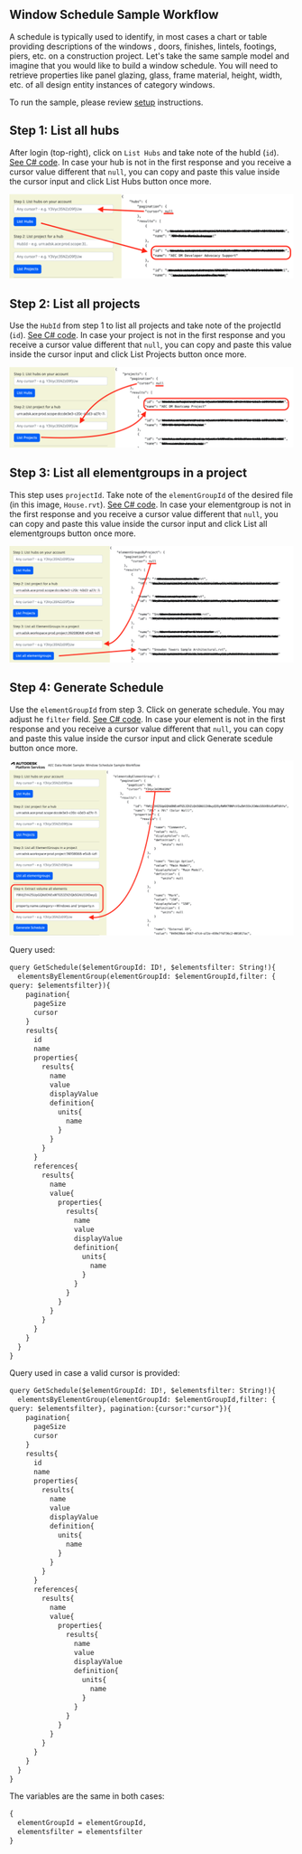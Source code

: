 ## Window Schedule Sample Workflow

A schedule is typically used to identify, in most cases a chart or table providing descriptions of the windows , doors, finishes, lintels, footings, piers, etc. on a construction project. Let's take the same sample model and imagine that you would like to build a window schedule. You will need to retrieve properties like panel glazing, glass, frame material, height, width, etc. of all design entity instances of category windows.

To run the sample, please review [setup](./README.md#SETUP) instructions.

## Step 1: List all hubs

After login (top-right), click on `List Hubs` and take note of the hubId (`id`). [See C# code](/Controllers/HubsProjects.cs).
In case your hub is not in the first response and you receive a cursor value different that `null`, you can copy and paste this value inside the cursor input and click List Hubs button once more.

![Step 1](./images/hubs.png)

## Step 2: List all projects

Use the `HubId` from step 1 to list all projects and take note of the projectId (`id`). [See C# code](/Controllers/HubsProjects.cs).
In case your project is not in the first response and you receive a cursor value different that `null`, you can copy and paste this value inside the cursor input and click List Projects button once more.

![Step 2](./images/projects.png)

## Step 3: List all elementgroups in a project

This step uses `projectId`. Take note of the `elementGroupId` of the desired file (in this image, `House.rvt`). [See C# code](/Controllers/ElementGroups.cs).
In case your elementgroup is not in the first response and you receive a cursor value different that `null`, you can copy and paste this value inside the cursor input and click List all elementgroups button once more.

![Step 3](./images/elementgroups.png)

## Step 4: Generate Schedule

Use the `elementGroupId` from step 3. Click on generate schedule. You may adjust he `filter` field. [See C# code](/Controllers/Schedule.cs).
In case your element is not in the first response and you receive a cursor value different that `null`, you can copy and paste this value inside the cursor input and click Generate scedule button once more.

![Step 3](./images/schedule.png)

Query used:

```
query GetSchedule($elementGroupId: ID!, $elementsfilter: String!){
  elementsByElementGroup(elementGroupId: $elementGroupId,filter: { query: $elementsfilter}){
    pagination{
      pageSize
      cursor
    }
    results{
      id
      name
      properties{
        results{
          name
          value
          displayValue
          definition{
            units{
              name
            }
          }
        }
      }
      references{
        results{
          name
          value{
            properties{
              results{
                name
                value
                displayValue
                definition{
                  units{
                    name
                  }
                }
              }
            }
          }
        }
      }
    }
  }
}
```

Query used in case a valid cursor is provided:

```
query GetSchedule($elementGroupId: ID!, $elementsfilter: String!){
  elementsByElementGroup(elementGroupId: $elementGroupId,filter: { query: $elementsfilter}, pagination:{cursor:"cursor"}){
    pagination{
      pageSize
      cursor
    }
    results{
      id
      name
      properties{
        results{
          name
          value
          displayValue
          definition{
            units{
              name
            }
          }
        }
      }
      references{
        results{
          name
          value{
            properties{
              results{
                name
                value
                displayValue
                definition{
                  units{
                    name
                  }
                }
              }
            }
          }
        }
      }
    }
  }
}
```

The variables are the same in both cases:

```
{
  elementGroupId = elementGroupId,
  elementsfilter = elementsfilter
}
```
